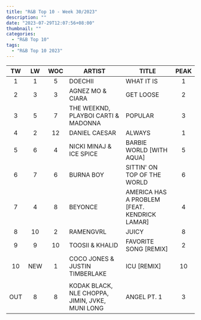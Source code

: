 ```yaml
---
title: "R&B Top 10 - Week 30/2023"
description: ""
date: "2023-07-29T12:07:56+08:00"
thumbnail: ""
categories:
  - "R&B Top 10"
tags:
  - "R&B Top 10 2023"
---
```

<!--more-->
|TW|LW|WOC|ARTIST|TITLE|PEAK|
|:---:|:---:|:---:|---|---|:---:|
|1|1|5|DOECHII|WHAT IT IS|1|
|2|3|3|AGNEZ MO & CIARA|GET LOOSE|2|
|3|5|7|THE WEEKND, PLAYBOI CARTI & MADONNA|POPULAR|3|
|4|2|12|DANIEL CAESAR|ALWAYS|1|
|5|6|4|NICKI MINAJ & ICE SPICE|BARBIE WORLD [WITH AQUA]|5|
|6|7|6|BURNA BOY|SITTIN' ON TOP OF THE WORLD|6|
|7|4|8|BEYONCE|AMERICA HAS A PROBLEM [FEAT. KENDRICK LAMAR]|4|
|8|10|2|RAMENGVRL|JUICY|8|
|9|9|10|TOOSII & KHALID|FAVORITE SONG [REMIX]|2|
|10|NEW|1|COCO JONES & JUSTIN TIMBERLAKE|ICU [REMIX]|10|
| | | | | | |
|OUT|8|8|KODAK BLACK, NLE CHOPPA, JIMIN, JVKE, MUNI LONG|ANGEL PT. 1|3|
